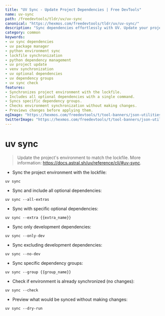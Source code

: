 ```yaml
---
title: "UV Sync - Update Project Dependencies | Free DevTools"
name: uv-sync
path: /freedevtools/tldr/uv/uv-sync
canonical: "https://hexmos.com/freedevtools/tldr/uv/uv-sync/"
description: "Sync dependencies effortlessly with UV. Update your project environment to match the lockfile, resolving conflicts quickly. Free online tool, no registration required."
category: common
keywords:
- uv sync dependencies
- uv package manager
- python environment sync
- lockfile synchronization
- python dependency management
- uv project update
- venv synchronization
- uv optional dependencies
- uv dependency groups
- uv sync check
features:
- Synchronizes project environment with the lockfile.
- Includes all optional dependencies with a single command.
- Syncs specific dependency groups.
- Checks environment synchronization without making changes.
- Previews changes before applying them.
ogImage: "https://hexmos.com/freedevtools/t/tool-banners/json-utilities-banner.png"
twitterImage: "https://hexmos.com/freedevtools/t/tool-banners/json-utilities-banner.png"
---
```


# uv sync

> Update the project's environment to match the lockfile.
> More information: <https://docs.astral.sh/uv/reference/cli/#uv-sync>.

- Sync the project environment with the lockfile:

`uv sync`

- Sync and include all optional dependencies:

`uv sync --all-extras`

- Sync with specific optional dependencies:

`uv sync --extra {{extra_name}}`

- Sync only development dependencies:

`uv sync --only-dev`

- Sync excluding development dependencies:

`uv sync --no-dev`

- Sync specific dependency groups:

`uv sync --group {{group_name}}`

- Check if environment is already synchronized (no changes):

`uv sync --check`

- Preview what would be synced without making changes:

`uv sync --dry-run`
